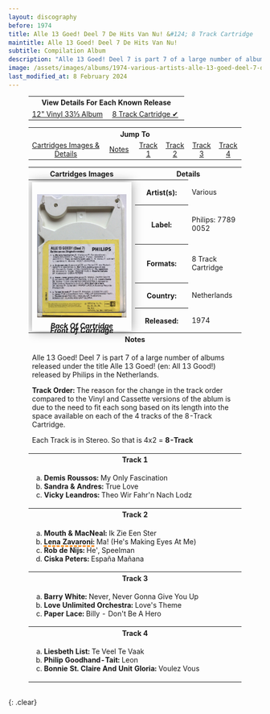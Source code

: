 ```yaml
---
layout: discography
before: 1974
title: Alle 13 Goed! Deel 7 De Hits Van Nu! &#124; 8 Track Cartridge
maintitle: Alle 13 Goed! Deel 7 De Hits Van Nu!
subtitle: Compilation Album
description: "Alle 13 Goed! Deel 7 is part 7 of a large number of albums released under the title Alle 13 Goed! (en: All 13 Good!) released by Philips in the Netherlands."
image: /assets/images/albums/1974-various-artists-alle-13-goed-deel-7-de-hits-van-nu-6-ab-8t-fc.jpg
last_modified_at: 8 February 2024
---
```


<figure class="fig3">
<table style="text-align:center;">
<tr><th colspan="2">View Details For Each Known Release</th></tr>
<tr><td style="width:50%;"><a href="/discography/compilation-albums/1974-alle-13-goed-deel-7-vinyl">12" Vinyl 33⅓ Album</a></td><td style="width:50%;"><a href="/discography/compilation-albums/1974-alle-13-goed-deel-7-8-track">8 Track Cartridge &#x2714;</a></td></tr>
</table>
</figure>

<figure class="fig3">
<table style="text-align:center;">
<tr><th colspan="6">Jump To</th></tr>
<tr><td style="width:35%;"><a href="#infobox1">Cartridges Images & Details</a></td><td style="width:15%;"><a href="#infobox2">Notes</a></td><td style="width:12.5%;"><a href="#infobox3">Track 1</a></td><td style="width:12.5%;"><a href="#infobox4">Track 2</a></td><td style="width:12.5%;"><a href="#infobox5">Track 3</a></td><td style="width:12.5%;"><a href="#infobox6">Track 4</a></td></tr>
</table>
</figure>

<figure class="fig3">
<table>
<tr id="infobox1"><th>Cartridges Images</th><th colspan="2">Details</th></tr>
<tr>
<th style="width:50%; vertical-align:top;" rowspan="6" class="top">
<div id="slideshow">
 <div>
<p><a href="/assets/images/albums/1974-various-artists-alle-13-goed-deel-7-de-hits-van-nu-6-ab-8t-fc.jpg"><img src="/assets/images/albums/1974-various-artists-alle-13-goed-deel-7-de-hits-van-nu-6-ab-8t-fc.jpg" class="full-width zoom-in" /></a></p>
<p><cite>Front Of Cartridge</cite></p>
</div>
<div>
<p><a href="/assets/images/albums/1974-various-artists-alle-13-goed-deel-7-de-hits-van-nu-6-ab-8t-bc.jpg"><img src="/assets/images/albums/1974-various-artists-alle-13-goed-deel-7-de-hits-van-nu-6-ab-8t-bc.jpg" class="full-width zoom-in" /></a></p>
<p><cite>Back Of Cartridge</cite></p>
</div>
</div>
</th>
</tr>
<tr><th style="width:25%">Artist(s):</th><td>Various</td></tr>
<tr><th>Label:</th><td>Philips: 7789 0052</td></tr>
<tr><th>Formats:</th><td>8 Track Cartridge</td></tr>
<tr><th>Country:</th><td>Netherlands</td></tr>
<tr><th>Released:</th><td>1974</td></tr>
<tr id="infobox2" class="split"><th colspan="3">Notes</th></tr>
<tr><td colspan="3">
<p>Alle 13 Goed! Deel 7 is part 7 of a large number of albums released under the title Alle 13 Goed! (en: All 13 Good!) released by Philips in the Netherlands.</p>
<p><strong>Track Order:</strong> The reason for the change in the track order compared to the Vinyl and Cassette versions of the ablum is due to the need to fit each song based on its length into the space available on each of the 4 tracks of the 8-Track Cartridge.</P>
<p>Each Track is in Stereo. So that is 4x2 = <strong>8-Track</strong></p>
</td></tr>
<tr id="infobox3" class="split"><th colspan="3">Track 1</th></tr>
<tr><td colspan="3">
<ol type="a">
<li><b>Demis Roussos:</b> My Only Fascination</li>
<li><b>Sandra & Andres:</b> True Love</li>
<li><b>Vicky Leandros:</b> Theo Wir Fahr'n Nach Lodz</li>
</ol>
</td></tr>
<tr id="infobox4" class="split"><th colspan="3">Track 2</th></tr>
<tr><td colspan="3">
<ol type="a">
<li><b>Mouth & MacNeal:</b> Ik Zie Een Ster</li>
<li><span  style="text-decoration: underline dashed darkorange 3px;"><b>Lena Zavaroni:</b></span> Ma! (He's Making Eyes At Me)</li>
<li><b>Rob de Nijs:</b> He', Speelman</li>
<li><b>Ciska Peters:</b> España Mañana</li>
</ol>
</td></tr>
<tr id="infobox5" class="split"><th colspan="3">Track 3</th></tr>
<tr><td colspan="3">
<ol type="a">
<li><b>Barry White:</b> Never, Never Gonna Give You Up</li>
<li><b>Love Unlimited Orchestra:</b> Love's Theme</li>
<li><b>Paper Lace:</b> Billy - Don't Be A Hero</li>
</ol>
</td></tr>
<tr id="infobox6" class="split"><th colspan="3">Track 4</th></tr>
<tr><td colspan="3">
<ol type="a">
<li><b>Liesbeth List:</b> Te Veel Te Vaak</li>
<li><b>Philip Goodhand-Tait:</b> Leon</li>
<li><b>Bonnie St. Claire And Unit Gloria:</b> Voulez Vous</li>
</ol>
</td></tr>
</table>
</figure>

<br />{: .clear}

<style>
#infobox2, #infobox3, #infobox4, #infobox5, #infobox6 {scroll-margin-top: -3px;}

#slideshow {
margin: 0 auto;
position: relative;
aspect-ratio:1/1.5;
width: 90%;
padding: 10px;
box-shadow: 0 0 20px rgba(0,0,0,0.4);
}

@media screen and (orientation:portrait) {#slideshow {aspect-ratio:1/1.55;}}

#slideshow > div {
position: absolute;
top: 10px;
left: 10px;
right: 10px;
bottom: 10px;
}
</style>

<script type="text/javascript" src="/assets/js/jquery-3.6.0.min.js"></script>

<script>
$("#slideshow > div:gt(0)").hide();

setInterval(function() { 
$('#slideshow > div:first')
.fadeOut(1000)
.next()
.fadeIn(1000)
.end()
.appendTo('#slideshow');
}, 5000);
</script>

